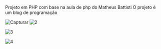 Projeto em PHP com base na aula de php do Matheus Battisti
O projeto é um blog de programação 

![Capturar](https://user-images.githubusercontent.com/99759469/228390831-d36a65f9-2789-44f2-b8e7-56712c3a6c5d.PNG)
![2](https://user-images.githubusercontent.com/99759469/228390846-6099c6cf-2926-44ef-bf2a-d8948372d8a2.PNG)

![3](https://user-images.githubusercontent.com/99759469/228390851-0184267e-5987-4126-8eda-6acb4c26db27.PNG)

![4](https://user-images.githubusercontent.com/99759469/228390863-f12a495d-7f0f-43f6-807e-0cd7a1d06c81.PNG)

